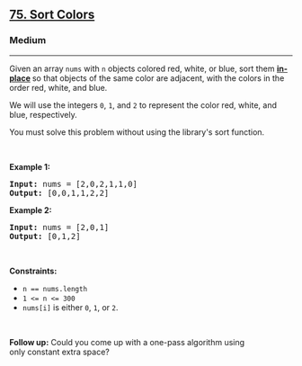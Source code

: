 <h2><a href="https://leetcode.com/problems/sort-colors/">75. Sort Colors</a></h2><h3>Medium</h3><hr><div element-id="862"><p element-id="861">Given an array <code element-id="860">nums</code> with <code element-id="859">n</code> objects colored red, white, or blue, sort them <strong element-id="858"><a href="https://en.wikipedia.org/wiki/In-place_algorithm" target="_blank" element-id="857">in-place</a> </strong>so that objects of the same color are adjacent, with the colors in the order red, white, and blue.</p>

<p element-id="856">We will use the integers <code element-id="855">0</code>, <code element-id="854">1</code>, and <code element-id="853">2</code> to represent the color red, white, and blue, respectively.</p>

<p element-id="852">You must solve this problem without using the library's sort function.</p>

<p element-id="851">&nbsp;</p>
<p element-id="850"><strong class="example" element-id="849">Example 1:</strong></p>

<pre element-id="848"><strong element-id="847">Input:</strong> nums = [2,0,2,1,1,0]
<strong element-id="846">Output:</strong> [0,0,1,1,2,2]
</pre>

<p element-id="845"><strong class="example" element-id="844">Example 2:</strong></p>

<pre element-id="843"><strong element-id="842">Input:</strong> nums = [2,0,1]
<strong element-id="841">Output:</strong> [0,1,2]
</pre>

<p element-id="840">&nbsp;</p>
<p element-id="839"><strong element-id="838">Constraints:</strong></p>

<ul element-id="837">
	<li element-id="836"><code element-id="835">n == nums.length</code></li>
	<li element-id="834"><code element-id="833">1 &lt;= n &lt;= 300</code></li>
	<li element-id="832"><code element-id="831">nums[i]</code> is either <code element-id="830">0</code>, <code element-id="829">1</code>, or <code element-id="828">2</code>.</li>
</ul>

<p element-id="827">&nbsp;</p>
<p element-id="826"><strong element-id="825">Follow up:</strong>&nbsp;Could you come up with a one-pass algorithm using only&nbsp;constant extra space?</p>
</div>